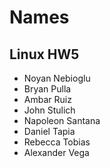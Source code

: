 # Names
## Linux HW5
* Noyan Nebioglu
* Bryan Pulla
* Ambar Ruiz
* John Stulich
* Napoleon Santana
* Daniel Tapia
* Rebecca Tobias
* Alexander Vega